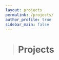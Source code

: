 ```yaml
---
layout: projects
permalink: /projects/
author_profile: true
sidebar_main: false
---
```

> # Projects

